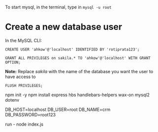 To start mysql, in the terminal, type in `mysql -u root`

# Create a new database user
In the MySQL CLI:
```
CREATE USER 'ahkow'@'localhost' IDENTIFIED BY 'rotiprata123';
```

```
GRANT ALL PRIVILEGES on sakila.* TO 'ahkow'@'localhost' WITH GRANT OPTION;
```
**Note:** Replace *sakila* with the name of the database you want the user to have access to
 
 ```
FLUSH PRIVILEGES;
```
npm init -y 
npm install express hbs handlebars-helpers wax-on mysql2 dotenv

DB_HOST=localhost
DB_USER=root
DB_NAME=crm
DB_PASSWORD=root123

run - node index.js
